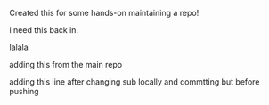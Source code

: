 Created this for some hands-on maintaining a repo!

i need this back in.

lalala

adding this from the main repo

adding this line after changing sub locally and commtting but before pushing
